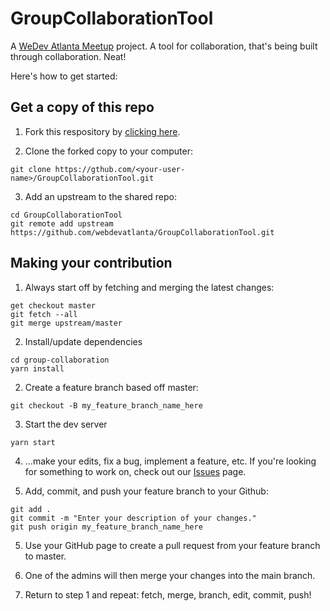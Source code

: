 # GroupCollaborationTool

A [WeDev Atlanta Meetup](https://meetup.com/webdevatlanta) project. A tool for collaboration, that's being built through collaboration. Neat!

Here's how to get started:

## Get a copy of this repo

1.  Fork this respository by [clicking here](https://github.com/webdevatlanta/GroupCollaborationTool/fork).

2.  Clone the forked copy to your computer:

```
git clone https://gthub.com/<your-user-name>/GroupCollaborationTool.git
```

3. Add an upstream to the shared repo:

```
cd GroupCollaborationTool
git remote add upstream https://github.com/webdevatlanta/GroupCollaborationTool.git
```

## Making your contribution

1. Always start off by fetching and merging the latest changes:

```
get checkout master
git fetch --all
git merge upstream/master
```

2. Install/update dependencies

```
cd group-collaboration
yarn install
```

2. Create a feature branch based off master:

```
git checkout -B my_feature_branch_name_here
```

3. Start the dev server

```
yarn start
```

4. ...make your edits, fix a bug, implement a feature, etc. If you're looking for something to work on, check out our [Issues](https://github.com/webdevatlanta/GroupCollaborationTool/issues) page.

5. Add, commit, and push your feature branch to your Github:

```
git add .
git commit -m "Enter your description of your changes."
git push origin my_feature_branch_name_here
```

5.  Use your GitHub page to create a pull request from your feature branch to master.

6.  One of the admins will then merge your changes into the main branch.

7.  Return to step 1 and repeat: fetch, merge, branch, edit, commit, push!
